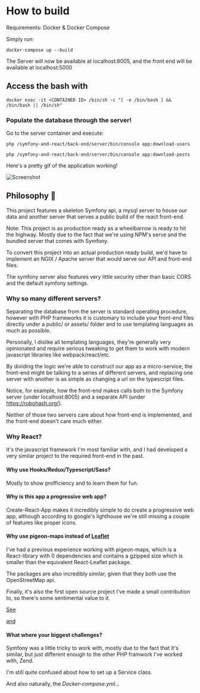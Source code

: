 # How to build

Requirements: Docker & Docker Compose

Simply run:

`docker-compose up --build`

The Server will now be available at localhost:8005,
and the front end will be available at localhost:5000

## Access the bash with

`docker exec -it <CONTAINER ID> /bin/sh -c "[ -e /bin/bash ] && /bin/bash || /bin/sh"`

### Populate the database through the server!

Go to the server container and execute:

`php /symfony-and-react/back-end/server/bin/console app:download-users`

`php /symfony-and-react/back-end/server/bin/console app:download-posts`

Here's a pretty gif of the application working!

![Screenshot](pretty.gif)


## Philosophy 🤔

This project features a skeleton Symfony api, a mysql server to house our data and another server that serves a public build of the react front-end.

Note: This project is as production ready as a wheelbarrow is ready to hit the highway. Mostly due to the fact that we're using NPM's serve and the bundled server that comes with Symfony. 

To convert this project into an actual production ready build, we'd have to implement an NGIX / Apache server that would serve our API and front-end files.

The symfony server also features very little security other than basic CORS and the default symfony settings.

### Why so many different servers? 

Separating the database from the server is standard operating procedure, however with PHP frameworks it is customary to include your front-end files directly under a public/ or assets/ folder and to use templating languages as much as possible.

Personally, I dislike all templating languages, they're generally very opinionated and require serious tweaking to get them to work with modern javascript libraries like webpack/react/etc.

By dividing the logic we're able to construct our app as a micro-service; the front-end might be talking to a series of different servers, and replacing one server with another is as simple as changing a url on the typescript files.

Notice, for example, how the front-end makes calls both to the Symfony server (under localhost:8005) and a separate API (under https://robohash.org/). 

Neither of those two servers care about how front-end is implemented, and the front-end doesn't care much either.

### Why React?

It's the javascript framework I'm most familiar with, and I had developed a very similar project to the required front-end in the past.

#### Why use Hooks/Redux/Typescript/Sass?

Mostly to show profficiency and to learn them for fun.

#### Why is this app a progressive web app?

Create-React-App makes it incredibly simple to do create a progressive web app, although according to google's lighthouse we're still missing a couple of features like proper icons.

#### Why use pigeon-maps instead of [Leaflet](https://leafletjs.com)

I've had a previous experience working with pigeon-maps, which is a React-library with 0 dependencies and contains a gzipped size which is smaller than the equivalent React-Leaflet package.

The packages are also incredibly similar, given that they both use the OpenStreetMap api.

Finally, it's also the first open source project I've made a small contribution to, so there's some sentimental value to it.

[See](https://github.com/mariusandra/pigeon-maps/issues/69)

[and](https://github.com/mariusandra/pigeon-maps/pull/70)

#### What where your biggest challenges?

Symfony was a little tricky to work with,
mostly due to the fact that it's similar, but just different enough to the other PHP framwork I've worked with, Zend.

I'm still quite confused about how to set up a Service class.

And also naturally, the _Docker-compose.yml_...
